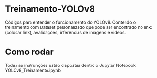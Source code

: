 # Treinamento-YOLOv8
Códigos para entender o funcionamento do YOLOv8. Contendo o treinamento com Dataset personalizado que pode ser encontrado no link: (colocar link), avalidações, inferências de imagens e videos.
# Como rodar
Todas as instrunções estão dispostas dentro o Jupyter Notebook YOLOv8_Treinamento.ipynb
